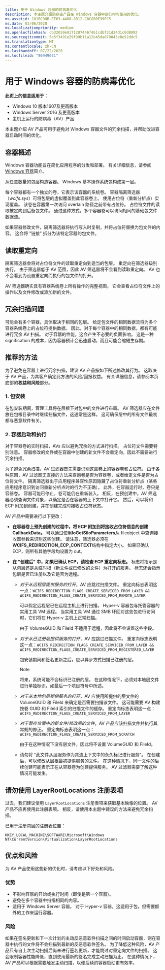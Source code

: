 ```yaml
---
title: 用于 Windows 容器的防病毒优化
description: 本主题介绍防病毒产品在 Windows 容器中运行时可使用的优化。
ms.assetid: 101BC08B-EE63-4468-8B12-C8C8B0E99FC5
ms.date: 03/06/2020
ms.localizationpriority: medium
ms.openlocfilehash: cb32050e0171207446f461cdbf31d24d1c0d8092
ms.sourcegitcommit: 5e5f3491e29f99b11a12b45da870043e0e92ddc5
ms.translationtype: MT
ms.contentlocale: zh-CN
ms.lasthandoff: 07/22/2020
ms.locfileid: "86949031"
---
```

# <a name="anti-virus-optimization-for-windows-containers"></a>用于 Windows 容器的防病毒优化

**此页上的信息适用于：**
- Windows 10 版本1607及更高版本
- Windows Server 2016 及更高版本
- 主机上运行的防病毒（AV）产品

本主题介绍 AV 产品可用于避免对 Windows 容器文件的冗余扫描，并帮助改进容器启动时间的优化。

## <a name="container-overview"></a>容器概述

Windows 容器功能旨在简化应用程序的分发和部署。 有关详细信息，请参阅[Windows 容器](https://docs.microsoft.com/virtualization/windowscontainers/about/about_overview)简介。

从任意数量的包层构造容器。 Windows 基本操作系统包构成第一层。

每个容器都有一个独立的卷，它表示该容器的系统卷。 容器隔离筛选器（*wcifs.sys*）可将包层的虚拟覆盖到此容器卷上。 使用占位符（重新分析点）实现覆盖。 该卷在容器第一次访问 overlain 路径之前带有占位符。 占位符文件的读取被定向到后备包文件。 通过这种方式，多个容器卷可以访问相同的基础包文件数据流。

如果容器修改文件，隔离筛选器将执行写入时复制，并将占位符替换为包文件的内容。 这会将 "链接" 拆分为该特定容器的包文件。

## <a name="read-redirection"></a>读取重定向

隔离筛选器会将对占位符文件的读取重定向到适当的包层。 重定向在筛选器级别执行。 由于筛选器低于 AV 范围，因此 AV 筛选器将不会看到读取重定向。 AV 也不会看到为设置重定向而执行的包文件的打开。

AV 筛选器确实具有容器系统卷上所有操作的完整视图。 它会查看占位符文件上的操作以及文件修改或添加新的文件。

## <a name="redundant-scanning-problem"></a>冗余扫描问题

可能会有多个容器，具体取决于相同的包层。 给定包文件的相同数据流将为多个容器系统卷上的占位符提供数据。 因此，对于每个容器中的相同数据，都有可能进行冗余 AV 扫描。 对于容器的性能，这会产生不必要的负面影响。 这是一种 signification 的成本，因为容器预计会迅速启动，而且可能会缩短生存期。

## <a name="recommended-approach"></a>推荐的方法

为了避免在容器上进行冗余扫描，建议 AV 产品按如下所述修改其行为。 这取决于 AV 产品，为其客户确定此方法的风险/回报权益。 有关详细信息，请参阅本页底部的**权益和风险**部分。

### <a name="1-package-install"></a>1. 包安装

在包安装期间，管理工具将在层根下对包中的文件进行布局。 AV 筛选器应在文件放在包根目录中时继续扫描文件，这通常是这样。 这可确保层中的所有文件最初都与恶意软件有关。

### <a name="2-container-start-and-execution"></a>2. 容器启动和执行

对于容器卷的实时扫描，AVs 应以避免冗余的方式进行扫描。 占位符文件需要特别注意。 容器修改的文件或在容器中创建的新文件不会重定向，因此不需要进行冗余扫描。

为了避免冗余扫描，AV 过滤器首先需要识别这些卷上的容器卷和占位符。 由于各种原因，AV 过滤器无直接的方法来查询卷是否为容器卷，或者给定文件是否为占位符文件。 隔离筛选器出于应用程序兼容性原因隐藏了占位符重新分析点（某些应用程序意识到访问重新分析点时的行为不正确）。 此外，在容器运行时，卷只是容器卷。 容器可能已停止，卷可能仍在重新装入。 相反，在预创建中，AV 筛选器必须查询文件对象，以确定是否在容器的上下文中打开它。 然后，可以将和 ECP 附加到创建，并在创建完成时接收占位符状态。

AV 产品中需要进行以下更改：

- **在容器卷上预先创建的过程中，将 ECP 附加到将接收占位符信息的创建 CallbackData。** 可以通过使用**IoGetSiloParameters**从 fileobject 中查询接收器参数来识别这些创建。 请注意，筛选器必须在**WCIFS_REDIRECTION_ECP_CONTEXT**结构中指定大小。 如果已确认 ECP，则所有其他字段均设置为 out。

- **在 "创建后" 中，如果已确认 ECP，请检查 ECP 重定向标志。** 标志将指示是从包层还是从临时根（新文件或已修改的文件）为打开的服务。 标志还会指示包层是否已注册以及它是否为远程。

  - *对于从远程层提供服务的打开*，AV 应跳过扫描文件。 重定向标志表明这一点：`WCIFS_REDIRECTION_FLAGS_CREATE_SERVICED_FROM_LAYER && WCIFS_REDIRECTION_FLAGS_CREATE_SERVICED_FROM_REMOTE_LAYER`

    可以假定远程层已在远程主机上进行扫描。 Hyper-v 容器包与托管容器的实用工具 VM 远程。 当实用工具 VM 通过 SMB 环回对这些包进行访问时，它们将在 Hyper-v 主机上正常扫描。

    由于 VolumeGUID 和 FileId 不适用于远程，因此将不会设置这些字段。

  - *对于从已注册层提供服务的打开*，AV 应跳过扫描文件。 重定向标志表明这一点：`WCIFS_REDIRECTION_FLAGS_CREATE_SERVICED_FROM_LAYER &&  WCIFS_REDIRECTION_FLAGS_CREATE_SERVICED_FROM_REGISTERED_LAYER`

    包安装期间和签名更新之后，应以异步方式扫描已注册的层。

    >[!NOTE]
    > 将来，系统可能不会标识已注册的层。 在这种情况下，必须对本地层文件进行单独标识，如最后一个项目符号中所述。

  - *对于从本地包层提供服务的打开*，AV 应使用所提供的层文件的 VolumeGUID 和 FileId 来确定是否需要扫描该文件。 这可能需要 AV 构建按卷 GUID 和 FileId 索引的扫描文件的缓存。 重定向标志表明这一点：`WCIFS_REDIRECTION_FLAGS_CREATE_SERVICED_FROM_LAYER`

  - *对于暂存位置中的新文件/修改后的文件*，AV 产品应该扫描文件并执行其常规的修正。 重定向标志表明这一点：`WCIFS_REDIRECTION_FLAGS_CREATE_SERVICED_FROM_SCRATCH`

    由于在这种情况下没有层文件，因此将不设置 VolumeGUID 和 FileId。

  - 请勿将 "此文件从层服务作为其流上下文中的永久标记进行服务"。 在创建后，可以修改从层根最初提供服务的文件。 在这种情况下，同一文件的后续创建可能表示正在从容器卷为创建提供服务。 AV 过滤器需要了解这种情况可能发生。

## <a name="dont-use-the-layerrootlocations-registry-key"></a>请勿使用 LayerRootLocations 注册表项

过去，我们建议使用 `LayerRootLocations` 注册表项来获取基本映像的位置。 AV 产品不应再使用此注册表项。 相反，请使用本主题中建议的方法来避免冗余扫描。

已用于注册包层的注册表位置：

`HKEY_LOCAL_MACHINE\SOFTWARE\Microsoft\Windows NT\CurrentVersion\Virtualization\LayerRootLocations`

## <a name="benefits-and-risks"></a>优点和风险

为 AV 产品使用这些新的优化时，请考虑以下好处和风险。

### <a name="benefits"></a>优势

- 不影响容器的开始或执行时间（即使是第一个容器）。
- 避免在多个容器中扫描相同的内容。
- 适用于 Windows Server 容器。 对于 Hyper-v 容器，这适用于包，但需要额外的工作来运行容器。

### <a name="risks"></a>风险

如果在签名更新和下一次计划的主动反恶意软件扫描之间的时间启动容器，则在容器中执行的文件将不会扫描到最新的反恶意软件签名。 为了降低这种风险，AV 产品只有自上次主动扫描后尚未进行签名更新，才能跳过对重定向文件的扫描。 这会限制容器性能降低，直到使用最新的签名完成主动扫描为止。 在这种情况下，AV 产品可以根据需要触发主动扫描，以便后续的容器启动更有效率。
